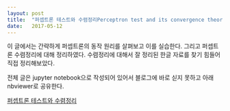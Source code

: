 ```yaml
---
layout: post
title:  "퍼셉트론 테스트와 수렴정리Perceptron test and its convergence theorem"
date:   2017-05-12 
---
```

이 글에서는 간략하게 퍼셉트론의 동작 원리를 살펴보고 이를 실습한다.
그리고 퍼셉트론 수렴정리에 대해 정리하였다.
수렴정리에 대해서 잘 정리된 한글 자료를 찾기 힘들어 직접 정리해보았다.

전체 글은 jupyter notebook으로 작성되어 있어서 블로그에 바로 싣지 못하고 아래 nbviewer로 공유한다.

[퍼셉트론 테스트와 수렴정리][perceptron]

[perceptron]: http://nbviewer.jupyter.org/github/metamath1/ml-simple-works/blob/master/GAN/GANs.ipynb 
